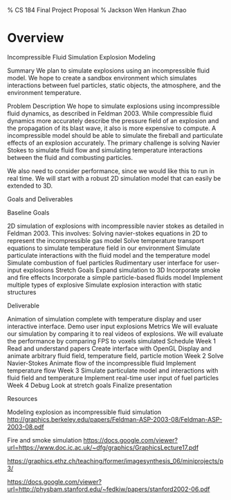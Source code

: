 % CS 184 Final Project Proposal
% Jackson Wen  Hankun Zhao


# Overview
Incompressible Fluid Simulation Explosion Modeling

Summary
We plan to simulate explosions using an incompressible fluid model. We hope to create a sandbox environment which simulates interactions between fuel particles, static objects, the atmosphere, and the environment temperature.

Problem Description
We hope to simulate explosions using incompressible fluid dynamics, as described in Feldman 2003. While compressible fluid dynamics more accurately describe the pressure field of an explosion and the propagation of its blast wave, it also is more expensive to compute. A incompressible model should be able to simulate the fireball and particulate effects of an explosion accurately. The primary challenge is solving Navier Stokes to simulate fluid flow and simulating temperature interactions between the fluid and combusting particles.

We also need to consider performance, since we would like this to run in real time. We will start with a robust 2D simulation model that can easily be extended to 3D.

Goals and Deliverables

Baseline Goals

2D simulation of explosions with incompressible navier stokes as detailed in Feldman 2003.
This involves:
Solving navier-stokes equations in 2D to represent the incompressible gas model
Solve temperature transport equations to simulate temperature field in our environment
Simulate particulate interactions with the fluid model and the temperature model
Simulate combustion of fuel particles
Rudimentary user interface for user-input explosions
Stretch Goals
Expand simulation to 3D
Incorporate smoke and fire effects
Incorporate a simple particle-based fluids model
Implement multiple types of explosive
Simulate explosion interaction with static structures

Deliverable

Animation of simulation complete with temperature display and user interactive interface. 
Demo user input explosions
Metrics
We will evaluate our simulation by comparing it to real videos of explosions.
We will evaluate the performance by comparing FPS to voxels simulated
Schedule
Week 1
Read and understand papers
Create interface with OpenGL 
Display and animate arbitrary fluid field, temperature field, particle motion
Week 2
Solve Navier-Stokes
Animate flow of the incompressible fluid
Implement temperature flow
Week 3
Simulate particulate model and interactions with fluid field and temperature
Implement real-time user input of fuel particles
Week 4
Debug
Look at stretch goals
Finalize presentation

Resources

Modeling explosion as incompressible fluid simulation
http://graphics.berkeley.edu/papers/Feldman-ASP-2003-08/Feldman-ASP-2003-08.pdf

Fire and smoke simulation
https://docs.google.com/viewer?url=https://www.doc.ic.ac.uk/~dfg/graphics/GraphicsLecture17.pdf

https://graphics.ethz.ch/teaching/former/imagesynthesis_06/miniprojects/p3/ 

https://docs.google.com/viewer?url=http://physbam.stanford.edu/~fedkiw/papers/stanford2002-06.pdf

